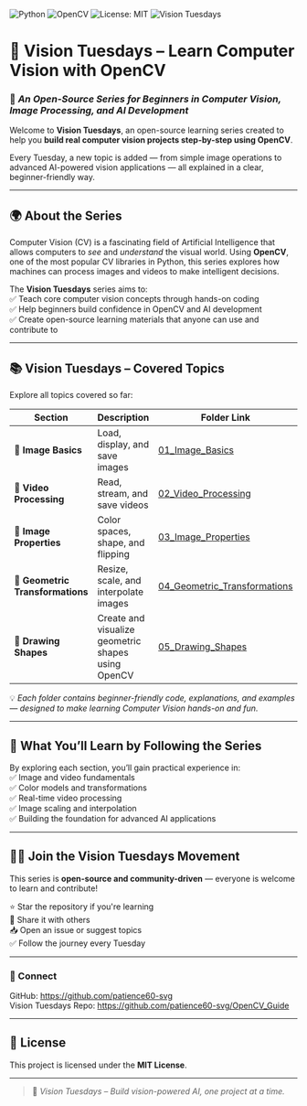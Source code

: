 ![Python](https://img.shields.io/badge/Python-3.x-blue?logo=python)
![OpenCV](https://img.shields.io/badge/OpenCV-Library-green?logo=opencv)
![License: MIT](https://img.shields.io/badge/License-MIT-yellow.svg)
![Vision Tuesdays](https://img.shields.io/badge/Vision%20Tuesdays-Open%20Source-blue)


# 🧠 Vision Tuesdays – Learn Computer Vision with OpenCV  

### 🎥 *An Open-Source Series for Beginners in Computer Vision, Image Processing, and AI Development*  

Welcome to **Vision Tuesdays**, an open-source learning series created to help you **build real computer vision projects step-by-step using OpenCV**.  

Every Tuesday, a new topic is added — from simple image operations to advanced AI-powered vision applications — all explained in a clear, beginner-friendly way.  

---

## 🌍 About the Series  

Computer Vision (CV) is a fascinating field of Artificial Intelligence that allows computers to *see* and *understand* the visual world. Using **OpenCV**, one of the most popular CV libraries in Python, this series explores how machines can process images and videos to make intelligent decisions.  

The **Vision Tuesdays** series aims to:  
✅ Teach core computer vision concepts through hands-on coding  
✅ Help beginners build confidence in OpenCV and AI development  
✅ Create open-source learning materials that anyone can use and contribute to  

---

## 📚 Vision Tuesdays – Covered Topics  

Explore all topics covered so far:

| Section | Description | Folder Link |
|----------|--------------|--------------|
| 📸 **Image Basics** | Load, display, and save images | [01_Image_Basics](./01_Image_Basics) |
| 🎥 **Video Processing** | Read, stream, and save videos | [02_Video_Processing](./02_Video_Processing) |
| 🎨 **Image Properties** | Color spaces, shape, and flipping | [03_Image_Properties](./03_Image_Properties) |
| 🧩 **Geometric Transformations** | Resize, scale, and interpolate images | [04_Geometric_Transformations](./04_Geometric_Transformations) |
| 🧱 **Drawing Shapes** | Create and visualize geometric shapes using OpenCV | [05_Drawing_Shapes](./05_Drawing_Shapes) |

💡 *Each folder contains beginner-friendly code, explanations, and examples — designed to make learning Computer Vision hands-on and fun.*

---

## 🧠 What You’ll Learn by Following the Series  

By exploring each section, you’ll gain practical experience in:  
✅ Image and video fundamentals  
✅ Color models and transformations  
✅ Real-time video processing  
✅ Image scaling and interpolation  
✅ Building the foundation for advanced AI applications  

---

## 👩‍💻 Join the Vision Tuesdays Movement  

This series is **open-source and community-driven** — everyone is welcome to learn and contribute!  

⭐ Star the repository if you're learning  
🔁 Share it with others  
📥 Open an issue or suggest topics  
✅ Follow the journey every Tuesday  

---

### 🔗 Connect  

GitHub: https://github.com/patience60-svg  
Vision Tuesdays Repo: https://github.com/patience60-svg/OpenCV_Guide  

---

## 🏁 License  
This project is licensed under the **MIT License**.

---

> 🚀 *Vision Tuesdays – Build vision-powered AI, one project at a time.*
